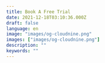 ```yaml
---
title: Book A Free Trial
date: 2021-12-18T03:10:36.000Z
draft: false
language: en
image: "images/og-cloudnine.png"
images: ["images/og-cloudnine.png"]
description: ""
keywords: ""
---
```


<!-- Calendly inline widget begin -->
<div class="calendly-inline-widget" data-url="https://calendly.com/cab-connects-free-trial/book-a-free-trial?hide_gdpr_banner=1&background_color=232323&text_color=ffffff" style="min-width:320px;height:700px;"></div>
<script type="text/javascript" src="https://assets.calendly.com/assets/external/widget.js" async></script>
<!-- Calendly inline widget end -->